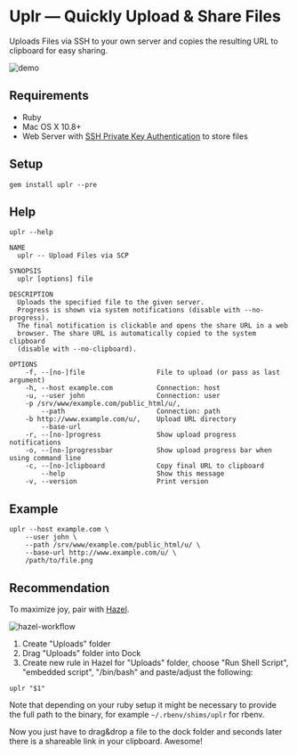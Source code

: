 # Uplr — Quickly Upload & Share Files 

Uploads Files via SSH to your own server and copies the resulting URL to clipboard for easy sharing.

![demo](https://cloud.githubusercontent.com/assets/235918/6935631/1b59d21a-d87b-11e4-923e-125ffa4e66ed.gif)

## Requirements

* Ruby
* Mac OS X 10.8+
* Web Server with [SSH Private Key Authentication][2] to store files

## Setup

```
gem install uplr --pre
```

## Help

```
uplr --help

NAME
  uplr -- Upload Files via SCP

SYNOPSIS
  uplr [options] file

DESCRIPTION
  Uploads the specified file to the given server.
  Progress is shown via system notifications (disable with --no-progress).
  The final notification is clickable and opens the share URL in a web
  browser. The share URL is automatically copied to the system clipboard
  (disable with --no-clipboard).

OPTIONS
    -f, --[no-]file                  File to upload (or pass as last argument)
    -h, --host example.com           Connection: host
    -u, --user john                  Connection: user
    -p /srv/www/example.com/public_html/u/,
        --path                       Connection: path
    -b http://www.example.com/u/,    Upload URL directory
        --base-url
    -r, --[no-]progress              Show upload progress notifications
    -o, --[no-]progressbar           Show upload progress bar when using command line
    -c, --[no-]clipboard             Copy final URL to clipboard
        --help                       Show this message
    -v, --version                    Print version
```

## Example

```shell
uplr --host example.com \
    --user john \
    --path /srv/www/example.com/public_html/u/ \
    --base-url http://www.example.com/u/ \
    /path/to/file.png
```

## Recommendation

To maximize joy, pair with [Hazel][1].

![hazel-workflow](https://cloud.githubusercontent.com/assets/235918/6962781/66b34a26-d96a-11e4-8348-c7c2948bca3a.gif)

1. Create "Uploads" folder
2. Drag "Uploads" folder into Dock
3. Create new rule in Hazel for "Uploads" folder, choose "Run Shell Script", "embedded script", "/bin/bash" and paste/adjust the following:

```
uplr "$1"
```

Note that depending on your ruby setup it might be necessary to provide the full path to the binary, for example `~/.rbenv/shims/uplr` for rbenv.

Now you just have to drag&drop a file to the dock folder and seconds later there is a shareable link in your clipboard. Awesome!

[1]: http://www.noodlesoft.com/hazel.php
[2]: https://help.ubuntu.com/community/SSH/OpenSSH/Keys
